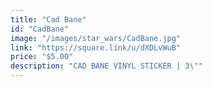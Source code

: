 ```yaml
---
title: "Cad Bane"
id: "CadBane"
image: "/images/star_wars/CadBane.jpg"
link: "https://square.link/u/dXDLvWuB"
price: "$5.00"
description: "CAD BANE VINYL STICKER | 3\""
---
```


